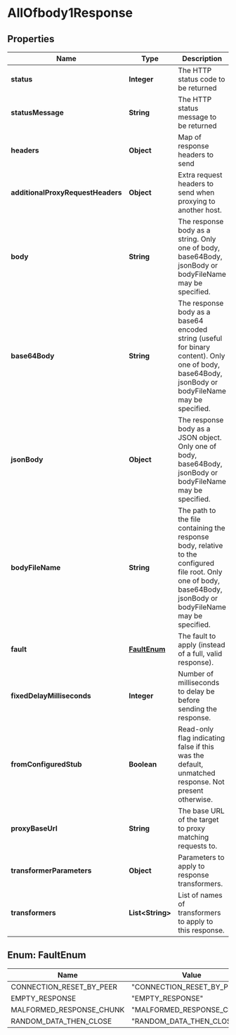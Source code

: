 # AllOfbody1Response

## Properties
Name | Type | Description | Notes
------------ | ------------- | ------------- | -------------
**status** | **Integer** | The HTTP status code to be returned |  [optional]
**statusMessage** | **String** | The HTTP status message to be returned |  [optional]
**headers** | **Object** | Map of response headers to send |  [optional]
**additionalProxyRequestHeaders** | **Object** | Extra request headers to send when proxying to another host. |  [optional]
**body** | **String** | The response body as a string. Only one of body, base64Body, jsonBody or bodyFileName may be specified. |  [optional]
**base64Body** | **String** | The response body as a base64 encoded string (useful for binary content). Only one of body, base64Body, jsonBody or bodyFileName may be specified. |  [optional]
**jsonBody** | **Object** | The response body as a JSON object. Only one of body, base64Body, jsonBody or bodyFileName may be specified. |  [optional]
**bodyFileName** | **String** | The path to the file containing the response body, relative to the configured file root. Only one of body, base64Body, jsonBody or bodyFileName may be specified. |  [optional]
**fault** | [**FaultEnum**](#FaultEnum) | The fault to apply (instead of a full, valid response). |  [optional]
**fixedDelayMilliseconds** | **Integer** | Number of milliseconds to delay be before sending the response. |  [optional]
**fromConfiguredStub** | **Boolean** | Read-only flag indicating false if this was the default, unmatched response. Not present otherwise. |  [optional]
**proxyBaseUrl** | **String** | The base URL of the target to proxy matching requests to. |  [optional]
**transformerParameters** | **Object** | Parameters to apply to response transformers. |  [optional]
**transformers** | **List&lt;String&gt;** | List of names of transformers to apply to this response. |  [optional]

<a name="FaultEnum"></a>
## Enum: FaultEnum
Name | Value
---- | -----
CONNECTION_RESET_BY_PEER | &quot;CONNECTION_RESET_BY_PEER&quot;
EMPTY_RESPONSE | &quot;EMPTY_RESPONSE&quot;
MALFORMED_RESPONSE_CHUNK | &quot;MALFORMED_RESPONSE_CHUNK&quot;
RANDOM_DATA_THEN_CLOSE | &quot;RANDOM_DATA_THEN_CLOSE&quot;

